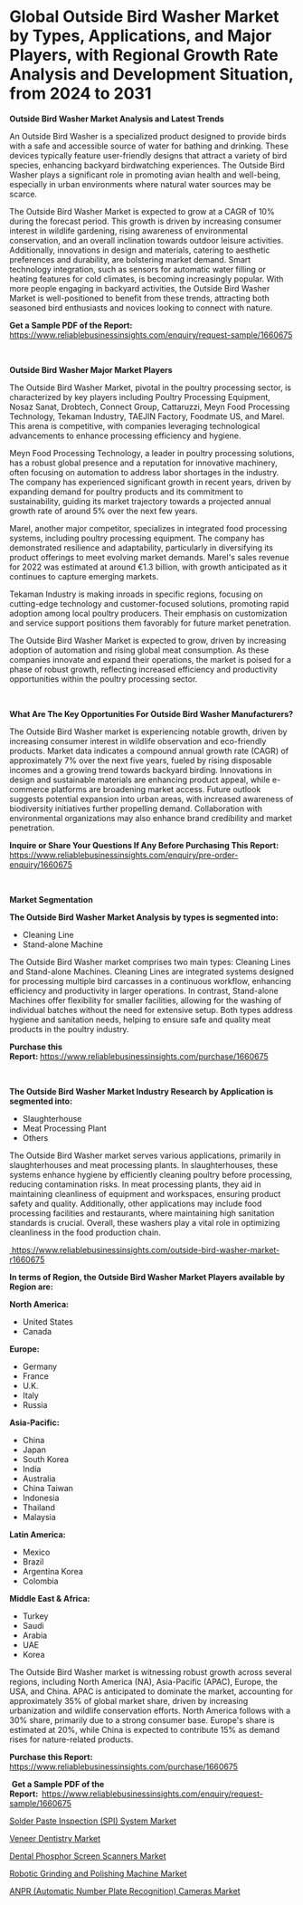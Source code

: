 <p><h1>Global Outside Bird Washer Market by Types, Applications, and Major Players, with Regional Growth Rate Analysis and Development Situation, from 2024 to 2031</h1></p><p><strong>Outside Bird Washer Market Analysis and Latest Trends</strong></p>
<p><p>An Outside Bird Washer is a specialized product designed to provide birds with a safe and accessible source of water for bathing and drinking. These devices typically feature user-friendly designs that attract a variety of bird species, enhancing backyard birdwatching experiences. The Outside Bird Washer plays a significant role in promoting avian health and well-being, especially in urban environments where natural water sources may be scarce.</p><p>The Outside Bird Washer Market is expected to grow at a CAGR of 10% during the forecast period. This growth is driven by increasing consumer interest in wildlife gardening, rising awareness of environmental conservation, and an overall inclination towards outdoor leisure activities. Additionally, innovations in design and materials, catering to aesthetic preferences and durability, are bolstering market demand. Smart technology integration, such as sensors for automatic water filling or heating features for cold climates, is becoming increasingly popular. With more people engaging in backyard activities, the Outside Bird Washer Market is well-positioned to benefit from these trends, attracting both seasoned bird enthusiasts and novices looking to connect with nature.</p></p>
<p><strong>Get a Sample PDF of the Report:&nbsp;</strong> <a href="https://www.reliablebusinessinsights.com/enquiry/request-sample/1660675?utm_campaign=75&utm_medium=2&utm_source=Github&utm_content=ia&utm_term=26102024&utm_id=outside-bird-washer">https://www.reliablebusinessinsights.com/enquiry/request-sample/1660675</a></p>
<p>&nbsp;</p>
<p><strong>Outside Bird Washer Major Market Players</strong></p>
<p><p>The Outside Bird Washer Market, pivotal in the poultry processing sector, is characterized by key players including Poultry Processing Equipment, Nosaz Sanat, Drobtech, Connect Group, Cattaruzzi, Meyn Food Processing Technology, Tekaman Industry, TAEJIN Factory, Foodmate US, and Marel. This arena is competitive, with companies leveraging technological advancements to enhance processing efficiency and hygiene.</p><p>Meyn Food Processing Technology, a leader in poultry processing solutions, has a robust global presence and a reputation for innovative machinery, often focusing on automation to address labor shortages in the industry. The company has experienced significant growth in recent years, driven by expanding demand for poultry products and its commitment to sustainability, guiding its market trajectory towards a projected annual growth rate of around 5% over the next few years.</p><p>Marel, another major competitor, specializes in integrated food processing systems, including poultry processing equipment. The company has demonstrated resilience and adaptability, particularly in diversifying its product offerings to meet evolving market demands. Marel's sales revenue for 2022 was estimated at around €1.3 billion, with growth anticipated as it continues to capture emerging markets.</p><p>Tekaman Industry is making inroads in specific regions, focusing on cutting-edge technology and customer-focused solutions, promoting rapid adoption among local poultry producers. Their emphasis on customization and service support positions them favorably for future market penetration.</p><p>The Outside Bird Washer Market is expected to grow, driven by increasing adoption of automation and rising global meat consumption. As these companies innovate and expand their operations, the market is poised for a phase of robust growth, reflecting increased efficiency and productivity opportunities within the poultry processing sector.</p></p>
<p>&nbsp;</p>
<p><strong>What Are The Key Opportunities For Outside Bird Washer Manufacturers?</strong></p>
<p><p>The Outside Bird Washer market is experiencing notable growth, driven by increasing consumer interest in wildlife observation and eco-friendly products. Market data indicates a compound annual growth rate (CAGR) of approximately 7% over the next five years, fueled by rising disposable incomes and a growing trend towards backyard birding. Innovations in design and sustainable materials are enhancing product appeal, while e-commerce platforms are broadening market access. Future outlook suggests potential expansion into urban areas, with increased awareness of biodiversity initiatives further propelling demand. Collaboration with environmental organizations may also enhance brand credibility and market penetration.</p></p>
<p><strong>Inquire or Share Your Questions If Any Before Purchasing This Report:</strong> <a href="https://www.reliablebusinessinsights.com/enquiry/pre-order-enquiry/1660675?utm_campaign=75&utm_medium=2&utm_source=Github&utm_content=ia&utm_term=26102024&utm_id=outside-bird-washer">https://www.reliablebusinessinsights.com/enquiry/pre-order-enquiry/1660675</a></p>
<p>&nbsp;</p>
<p><strong>Market Segmentation</strong></p>
<p><strong>The Outside Bird Washer Market Analysis by types is segmented into:</strong></p>
<p><ul><li>Cleaning Line</li><li>Stand-alone Machine</li></ul></p>
<p><p>The Outside Bird Washer market comprises two main types: Cleaning Lines and Stand-alone Machines. Cleaning Lines are integrated systems designed for processing multiple bird carcasses in a continuous workflow, enhancing efficiency and productivity in larger operations. In contrast, Stand-alone Machines offer flexibility for smaller facilities, allowing for the washing of individual batches without the need for extensive setup. Both types address hygiene and sanitation needs, helping to ensure safe and quality meat products in the poultry industry.</p></p>
<p><strong>Purchase this Report:&nbsp;</strong><a href="https://www.reliablebusinessinsights.com/purchase/1660675?utm_campaign=75&utm_medium=2&utm_source=Github&utm_content=ia&utm_term=26102024&utm_id=outside-bird-washer">https://www.reliablebusinessinsights.com/purchase/1660675</a></p>
<p>&nbsp;</p>
<p><strong>The Outside Bird Washer Market Industry Research by Application is segmented into:</strong></p>
<p><ul><li>Slaughterhouse</li><li>Meat Processing Plant</li><li>Others</li></ul></p>
<p><p>The Outside Bird Washer market serves various applications, primarily in slaughterhouses and meat processing plants. In slaughterhouses, these systems enhance hygiene by efficiently cleaning poultry before processing, reducing contamination risks. In meat processing plants, they aid in maintaining cleanliness of equipment and workspaces, ensuring product safety and quality. Additionally, other applications may include food processing facilities and restaurants, where maintaining high sanitation standards is crucial. Overall, these washers play a vital role in optimizing cleanliness in the food production chain.</p></p>
<p><a href="https://www.reliablebusinessinsights.com/outside-bird-washer-market-r1660675?utm_campaign=75&utm_medium=2&utm_source=Github&utm_content=ia&utm_term=26102024&utm_id=outside-bird-washer">&nbsp;https://www.reliablebusinessinsights.com/outside-bird-washer-market-r1660675</a></p>
<p><strong>In terms of Region, the Outside Bird Washer Market Players available by Region are:</strong></p>
<p>
    <p> <strong> North America: </strong>
        <ul>
            <li>United States</li>
            <li>Canada</li>
        </ul>
        </p> 
    <p> <strong> Europe: </strong>
        <ul>
            <li>Germany</li>
            <li>France</li>
            <li>U.K.</li>
            <li>Italy</li>
            <li>Russia</li>
        </ul>
        </p> 
    <p> <strong> Asia-Pacific: </strong>
        <ul>
            <li>China</li>
            <li>Japan</li>
            <li>South Korea</li>
            <li>India</li>
            <li>Australia</li>
            <li>China Taiwan</li>
            <li>Indonesia</li>
            <li>Thailand</li>
            <li>Malaysia</li>
        </ul>
        </p> 
    <p> <strong> Latin America: </strong>
        <ul>
            <li>Mexico</li>
            <li>Brazil</li>
            <li>Argentina Korea</li>
            <li>Colombia</li>
        </ul>
        </p> 
    <p> <strong> Middle East & Africa: </strong>
        <ul>
            <li>Turkey</li>
            <li>Saudi</li>
            <li>Arabia</li>
            <li>UAE</li>
            <li>Korea</li>
        </ul>
    </p>
    </p>
<p><p>The Outside Bird Washer market is witnessing robust growth across several regions, including North America (NA), Asia-Pacific (APAC), Europe, the USA, and China. APAC is anticipated to dominate the market, accounting for approximately 35% of global market share, driven by increasing urbanization and wildlife conservation efforts. North America follows with a 30% share, primarily due to a strong consumer base. Europe's share is estimated at 20%, while China is expected to contribute 15% as demand rises for nature-related products.</p></p>
<p><strong>Purchase this Report: </strong><a href="https://www.reliablebusinessinsights.com/purchase/1660675?utm_campaign=75&utm_medium=2&utm_source=Github&utm_content=ia&utm_term=26102024&utm_id=outside-bird-washer">https://www.reliablebusinessinsights.com/purchase/1660675</a></p>
<p>&nbsp;<strong>Get a Sample PDF of the Report:&nbsp;&nbsp;</strong><a href="https://www.reliablebusinessinsights.com/enquiry/request-sample/1660675?utm_campaign=75&utm_medium=2&utm_source=Github&utm_content=ia&utm_term=26102024&utm_id=outside-bird-washer">https://www.reliablebusinessinsights.com/enquiry/request-sample/1660675</a></p>
<p><strong></strong></p>
<p><p><a href="https://issuu.com/reportprime-2/docs/solder-paste-inspection-spi-system-_ff64c6b5703829?utm_campaign=75&utm_medium=2&utm_source=Github&utm_content=ia&utm_term=26102024&utm_id=outside-bird-washer">Solder Paste Inspection (SPI) System Market</a></p><p><a href="https://www.linkedin.com/pulse/strategic-forecast-veneer-dentistry-market-growth-trends-size-gairf?utm_campaign=75&utm_medium=2&utm_source=Github&utm_content=ia&utm_term=26102024&utm_id=outside-bird-washer">Veneer Dentistry Market</a></p><p><a href="https://www.linkedin.com/pulse/dental-phosphor-screen-scanners-market-global-regional-analysis-5bsne?utm_campaign=75&utm_medium=2&utm_source=Github&utm_content=ia&utm_term=26102024&utm_id=outside-bird-washer">Dental Phosphor Screen Scanners Market</a></p><p><a href="https://github.com/shivermasallash/Market-Research-Report-List-1/blob/main/robotic-grinding-and-polishing-machine-market.md?utm_campaign=75&utm_medium=2&utm_source=Github&utm_content=ia&utm_term=26102024&utm_id=outside-bird-washer">Robotic Grinding and Polishing Machine Market</a></p><p><a href="https://issuu.com/reportprime-2/docs/anpr-automatic-number-plate-recogni_fb4660492d1a8f?utm_campaign=75&utm_medium=2&utm_source=Github&utm_content=ia&utm_term=26102024&utm_id=outside-bird-washer">ANPR (Automatic Number Plate Recognition) Cameras Market</a></p></p>